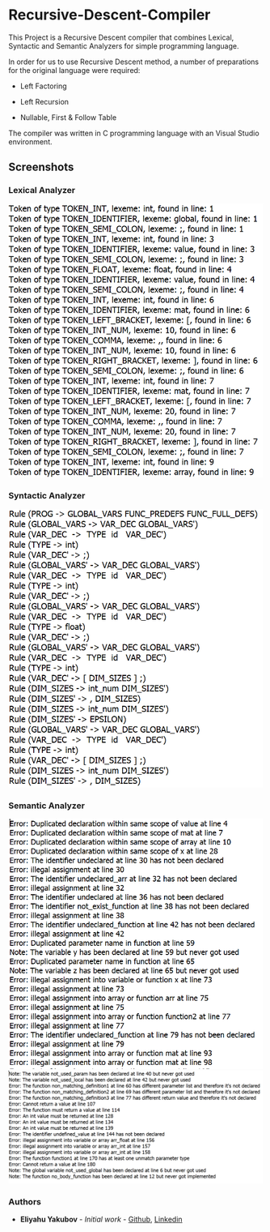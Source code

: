 # Recursive-Descent-Compiler

This Project is a Recursive Descent compiler that combines Lexical, Syntactic and Semantic Analyzers for simple programming language.

In order for us to use Recursive Descent method, a number of preparations for the original language were required:

- Left Factoring

- Left Recursion

- Nullable, First & Follow Table

The compiler was written in C programming language with an Visual Studio environment.

## Screenshots

### Lexical Analyzer
<img src="https://github.com/EliYakubov7/Recursive-Descent-Compiler/blob/master/screenshots/lexical_analyzer.png">  

### Syntactic Analyzer
<img src="https://github.com/EliYakubov7/Recursive-Descent-Compiler/blob/master/screenshots/syntactic_analyzer.png">  

### Semantic Analyzer
<img src="https://github.com/EliYakubov7/Recursive-Descent-Compiler/blob/master/screenshots/semantic_analyzer1.png">  
<img src="https://github.com/EliYakubov7/Recursive-Descent-Compiler/blob/master/screenshots/semantic_analyzer2.png">  

### Authors

* **Eliyahu Yakubov** - *Initial work* - [Github](https://github.com/EliYakubov7), [Linkedin](https://www.linkedin.com/in/eli-yakubov-961908173)

